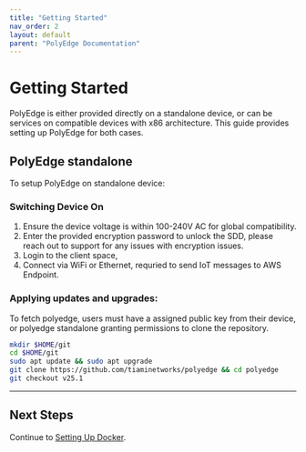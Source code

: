 ```yaml
---
title: "Getting Started"
nav_order: 2
layout: default
parent: "PolyEdge Documentation"
---
```


# Getting Started

PolyEdge is either provided directly on a standalone device, or can be services on compatible devices with x86 architecture. This guide provides setting up PolyEdge for both cases. 

## PolyEdge standalone

To setup PolyEdge on standalone device:

### Switching Device On

1. Ensure the device voltage is within 100-240V AC for global compatibility.
2. Enter the provided encryption password to unlock the SDD, please reach out to support for any issues with encryption issues.
3. Login to the client space, 
3. Connect via WiFi or Ethernet, requried to send IoT messages to AWS Endpoint.

### Applying updates and upgrades:

To fetch polyedge, users must have a assigned public key from their device, or polyedge standalone granting permissions to clone the repository.

```bash
mkdir $HOME/git
cd $HOME/git
sudo apt update && sudo apt upgrade
git clone https://github.com/tiaminetworks/polyedge && cd polyedge
git checkout v25.1
```

---

## Next Steps

Continue to [Setting Up Docker](setting-up-docker.md).
